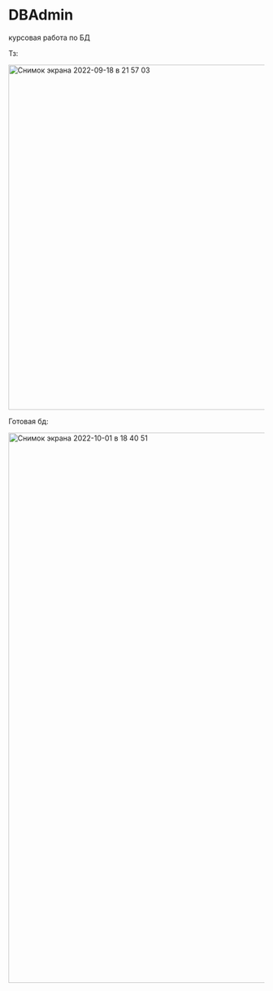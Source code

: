 # DBAdmin
курсовая работа по БД

Тз:

<img width="678" alt="Снимок экрана 2022-09-18 в 21 57 03" src="https://user-images.githubusercontent.com/75227915/190913536-9e2c523d-b39d-49d4-8223-d67e899c2e95.png">

Готовая бд:

<img width="1081" alt="Снимок экрана 2022-10-01 в 18 40 51" src="https://user-images.githubusercontent.com/75227915/193407815-2d8d1965-3857-4aae-9449-c25138605338.png">
